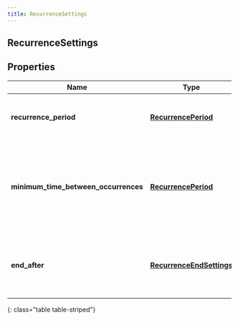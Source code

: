```yaml
---
title: RecurrenceSettings
---
```

## RecurrenceSettings

## Properties

|Name | Type | Description | Notes|
|------------ | ------------- | ------------- | -------------|
| **recurrence_period** | [**RecurrencePeriod**](RecurrencePeriod.html) | The recurrence period of the activity plan | |
| **minimum_time_between_occurrences** | [**RecurrencePeriod**](RecurrencePeriod.html) | Constraint indicating the minimum time in hours between recurrences of the activity plan | |
| **end_after** | [**RecurrenceEndSettings**](RecurrenceEndSettings.html) | Settings controlling when to end the recurrence for the activity plan | |
{: class="table table-striped"}


